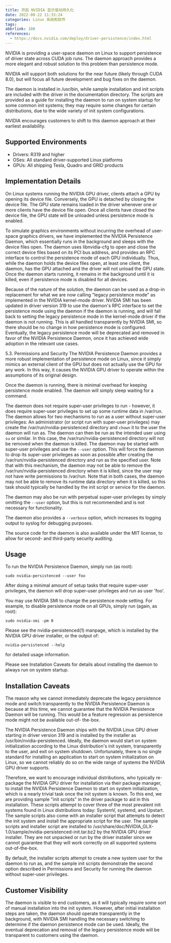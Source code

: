 ```yaml
---
title: 开启 NVIDIA 显示驱动持久化
date: 2022-08-22 11:33:24
categories: Linux 系统和软件
tags:
abbrlink: 100
references:
  - https://docs.nvidia.com/deploy/driver-persistence/index.html
---
```

NVIDIA is providing a user-space daemon on Linux to support persistence of driver state across CUDA job runs. The daemon approach provides a more elegant and robust solution to this problem than persistence mode.

NVIDIA will support both solutions for the near future (likely through CUDA 8.0), but will focus all future development and bug fixes on the daemon.

The daemon is installed in /usr/bin, while sample installation and init scripts are included with the driver in the documentation directory. The scripts are provided as a guide for installing the daemon to run on system startup for some common init systems; they may require some changes for certain distributions, due to the wide variety of init system configurations.

NVIDIA encourages customers to shift to this daemon approach at their earliest availability.

## Supported Environments

- Drivers: R319 and higher
- OSes: All standard driver-supported Linux platforms
- GPUs: All shipping Tesla, Quadro and GRID products

## Implementation Details

On Linux systems running the NVIDIA GPU driver, clients attach a GPU by opening its device file. Conversely, the GPU is detached by closing the device file. The GPU state remains loaded in the driver whenever one or more clients have the device file open. Once all clients have closed the device file, the GPU state will be unloaded unless persistence mode is enabled.

<!-- more -->

To simulate graphics environments without incurring the overhead of user-space graphics drivers, we have implemented the NVIDIA Persistence Daemon, which essentially runs in the background and sleeps with the device files open. The daemon uses libnvidia-cfg to open and close the correct device files based on its PCI bus address, and provides an RPC interface to control the persistence mode of each GPU individually. Thus, while the daemon holds the device files open, at least one client, the daemon, has the GPU attached and the driver will not unload the GPU state. Once the daemon starts running, it remains in the background until it is killed, even if persistence mode is disabled for all devices.

Because of the nature of the solution, the daemon can be used as a drop-in replacement for what we are now calling "legacy persistence mode" as implemented in the NVIDIA kernel-mode driver. NVIDIA SMI has been updated in driver version 319 to use the daemon's RPC interface to set the persistence mode using the daemon if the daemon is running, and will fall back to setting the legacy persistence mode in the kernel-mode driver if the daemon is not running. This is all handled transparently by NVIDIA SMI, so there should be no change in how persistence mode is configured. Eventually, the legacy persistence mode will be deprecated and removed in favor of the NVIDIA Persistence Daemon, once it has achieved wide adoption in the relevant use cases.

5.3. Permissions and Security
The NVIDIA Persistence Daemon provides a more robust implementation of persistence mode on Linux, since it simply mimics an external client of the GPU but does not actually use the GPU for any work. In this way, it causes the NVIDIA GPU driver to operate within the assumptions of its original design.

Once the daemon is running, there is minimal overhead for keeping persistence mode enabled. The daemon will simply sleep waiting for a command.

The daemon does not require super-user privileges to run - however, it does require super-user privileges to set up some runtime data in /var/run. The daemon allows for two mechanisms to run as a user without super-user privileges:
An administrator (or script run with super-user privileges) may create the /var/run/nvidia-persistenced directory and `chown` it to the user the daemon will run as. The daemon can then be run as the intended user using `su` or similar. In this case, the /var/run/nvidia-persistenced directory will not be removed when the daemon is killed.
The daemon may be started with super-user privileges and use the `--user` option. This will force the daemon to drop its super-user privileges as soon as possible after creating the /var/run/nvidia-persistenced directory and run as the specified user. Note that with this mechanism, the daemon may not be able to remove the /var/run/nvidia-persistenced directory when it is killed, since the user may not have write permissions to /var/run.
Note that in both cases, the daemon may not be able to remove its runtime data directory when it is killed, so this task should typically be handled by the init script or service for the daemon.

The daemon may also be run with perpetual super-user privileges by simply omitting the `--user` option, but this is not recommended and is not necessary for functionality.

The daemon also provides a `--verbose` option, which increases its logging output to syslog for debugging purposes.

The source code for the daemon is also available under the MIT license, to allow for second- and third-party security auditing.

## Usage

To run the NVIDIA Persistence Daemon, simply run (as root):

```
sudo nvidia-persistenced --user foo
```

After doing a minimal amount of setup tasks that require super-user privileges, the daemon will drop super-user privileges and run as user 'foo'.

You may use NVIDIA SMI to change the persistence mode setting. For example, to disable persistence mode on all GPUs, simply run (again, as root):

```
sudo nvidia-smi -pm 0
```

Please see the nvidia-persistenced(1) manpage, which is installed by the NVIDIA GPU driver installer, or the output of:

```
nvidia-persistenced --help
```

for detailed usage information.

Please see Installation Caveats for details about installing the daemon to always run on system startup.

## Installation Caveats

The reason why we cannot immediately deprecate the legacy persistence mode and switch transparently to the NVIDIA Persistence Daemon is because at this time, we cannot guarantee that the NVIDIA Persistence Daemon will be running. This would be a feature regression as persistence mode might not be available out-of- the-box.

The NVIDIA Persistence Daemon ships with the NVIDIA Linux GPU driver starting in driver version 319 and is installed by the installer as /usr/bin/nvidia-persistenced. Ideally, the daemon would start on system initialization according to the Linux distribution's init system, transparently to the user, and exit on system shutdown. Unfortunately, there is no single standard for installing an application to start on system initialization on Linux, so we cannot reliably do so on the wide range of systems the NVIDIA GPU driver supports.

Therefore, we want to encourage individual distributions, who typically re-package the NVIDIA GPU driver for installation via their package manager, to install the NVIDIA Persistence Daemon to start on system initialization, which is a nearly trivial task once the init system is known. To this end, we are providing sample "init scripts" in the driver package to aid in this installation. These scripts attempt to cover three of the most prevalent init systems found in Linux distributions today: SystemV, systemd, and Upstart. The sample scripts also come with an installer script that attempts to detect the init system and install the appropriate script for the user. The sample scripts and installer script are installed to /usr/share/doc/NVIDIA_GLX-1.0/sample/nvidia-persistenced-init.tar.bz2 by the NVIDIA GPU driver installer. They are not unpacked or run by the driver installer since we cannot guarantee that they will work correctly on all supported systems out-of-the-box.

By default, the installer scripts attempt to create a new system user for the daemon to run as, and the sample init scripts demonstrate the second option described in Permissions and Security for running the daemon without super-user privileges.

## Customer Visibility

The daemon is visible to end customers, as it will typically require some sort of manual installation into the init system. However, after initial installation steps are taken, the daemon should operate transparently in the background, with NVIDIA SMI handling the necessary switching to determine if the daemon persistence mode can be used. Ideally, the eventual deprecation and removal of the legacy persistence mode will be transparent to customers using the daemon.
